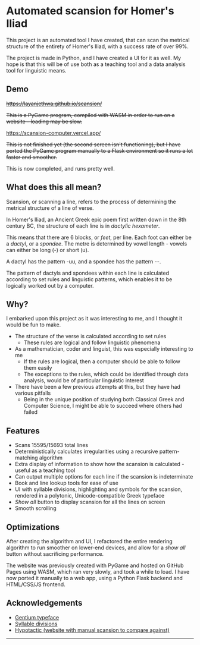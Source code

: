 
# Automated scansion for Homer's Iliad

This project is an automated tool I have created, that can scan the metrical structure of the entirety of Homer's Iliad, with a success rate of over 99%.

The project is made in Python, and I have created a UI for it as well. My hope is that this will be of use both as a teaching tool and a data analysis tool for linguistic means.
## Demo

~~https://layanjethwa.github.io/scansion/~~

~~This is a PyGame program, compiled with WASM in order to run on a website - loading may be slow.~~

https://scansion-computer.vercel.app/

~~This is not finished yet (the second screen isn't functioning), but I have ported the PyGame program manually to a Flask environment so it runs a lot faster and smoother.~~

This is now completed, and runs pretty well.


## What does this all mean?

Scansion, or scanning a line, refers to the process of determining the metrical structure of a line of verse.

In Homer's Iliad, an Ancient Greek epic poem first written down in the 8th century BC, the structure of each line is in *dactylic hexameter*.

This means that there are 6 blocks, or *feet*, per line. Each foot can either be a *dactyl*, or a *spondee*. The metre is determined by vowel length - vowels can either be long (-) or short (u).

A dactyl has the pattern -uu, and a spondee has the pattern --.

The pattern of dactyls and spondees within each line is calculated according to set rules and linguistic patterns, which enables it to be logically worked out by a computer.
## Why?

I embarked upon this project as it was interesting to me, and I thought it would be fun to make.

- The structure of the verse is calculated according to set rules
    - These rules are logical and follow linguistic phenomena
- As a mathematician, coder and linguist, this was especially interesting to me
    - If the rules are logical, then a computer should be able to follow them easily
    - The exceptions to the rules, which could be identified through data analysis, would be of particular linguistic interest
- There have been a few previous attempts at this, but they have had various pitfalls
    - Being in the unique position of studying both Classical Greek and Computer Science, I might be able to succeed where others had failed
## Features

- Scans 15595/15693 total lines
- Deterministically calculates irregularities using a recursive pattern-matching algorithm
- Extra display of information to show how the scansion is calculated - useful as a teaching tool
- Can output multiple options for each line if the scansion is indeterminate
- Book and line lookup tools for ease of use
- UI with syllable divisions, highlighting and symbols for the scansion, rendered in a polytonic, Unicode-compatible Greek typeface
- *Show all* button to display scansion for all the lines on screen
- Smooth scrolling

## Optimizations

After creating the algorithm and UI, I refactored the entire rendering algorithm to run smoother on lower-end devices, and allow for a *show all* button without sacrificing performance.

The website was previously created with PyGame and hosted on GitHub Pages using WASM, which ran very slowly, and took a while to load. I have now ported it manually to a web app, using a Python Flask backend and HTML/CSS/JS frontend.


## Acknowledgements

 - [Gentium typeface](https://software.sil.org/gentium/)
 - [Syllable divisions](https://www.jstor.org/stable/695184?read-now=1&seq=2#page_scan_tab_contents)
 - [Hypotactic (website with manual scansion to compare against)](https://hypotactic.com/latin/index.html?Use_Id=iliad1)

****
